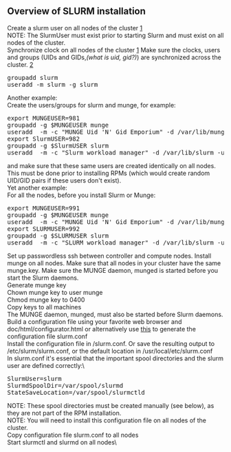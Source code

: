 ## Overview of SLURM installation
Create a slurm user on all nodes of the cluster [1]\
NOTE: The SlurmUser must exist prior to starting Slurm and must exist on all nodes of the cluster.\
Synchronize clock on all nodes of the cluster [1]
Make sure the clocks, users and groups (UIDs and GIDs,_(what is uid, gid?)_) are synchronized across the cluster. [2]
<pre>groupadd slurm
useradd -m slurm -g slurm</pre>
Another example:\
Create the users/groups for slurm and munge, for example:
<pre>export MUNGEUSER=981
groupadd -g $MUNGEUSER munge
useradd  -m -c "MUNGE Uid 'N' Gid Emporium" -d /var/lib/munge -u $MUNGEUSER -g munge  -s /sbin/nologin munge
export SlurmUSER=982
groupadd -g $SlurmUSER slurm
useradd  -m -c "Slurm workload manager" -d /var/lib/slurm -u $SlurmUSER -g slurm  -s /bin/bash slurm</pre>
and make sure that these same users are created identically on all nodes. This must be done prior to installing RPMs (which would create random UID/GID pairs if these users don't exist).\
Yet another example:\
For all the nodes, before you install Slurm or Munge:
<pre>export MUNGEUSER=991
groupadd -g $MUNGEUSER munge
useradd  -m -c "MUNGE Uid 'N' Gid Emporium" -d /var/lib/munge -u $MUNGEUSER -g munge  -s /sbin/nologin munge
export SLURMUSER=992
groupadd -g $SLURMUSER slurm
useradd  -m -c "SLURM workload manager" -d /var/lib/slurm -u $SLURMUSER -g slurm  -s /bin/bash slurm</pre>
Set up passwordless ssh between controller and compute nodes.
Install munge on all nodes. Make sure that all nodes in your cluster have the same munge.key. Make sure the MUNGE daemon, munged is started before you start the Slurm daemons.\
Generate munge key\
Chown munge key to user munge\
Chmod munge key to 0400\
Copy keys to all machines\
The MUNGE daemon, munged, must also be started before Slurm daemons.\
Build a configuration file using your favorite web browser and doc/html/configurator.html or alternatively use [this] to generate the configuration file slurm.conf\
Install the configuration file in <sysconfdir>/slurm.conf. Or save the resulting output to /etc/slurm/slurm.conf, or the default location in /usr/local/etc/slurm.conf\
In slurm.conf it's essential that the important spool directories and the slurm user are defined correctly:\
<pre>SlurmUser=slurm
SlurmdSpoolDir=/var/spool/slurmd
StateSaveLocation=/var/spool/slurmctld</pre>
NOTE: These spool directories must be created manually (see below), as they are not part of the RPM installation.\
NOTE: You will need to install this configuration file on all nodes of the cluster.\
Copy configuration file slurm.conf to all nodes\
Start slurmctl and slurmd on all nodes\

[1]: http://eniac.cyi.ac.cy/display/UserDoc/Copy+of+Slurm+notes
[this]: https://slurm.schedmd.com/configurator.html
[2]: https://slurm.schedmd.com/quickstart_admin.html
